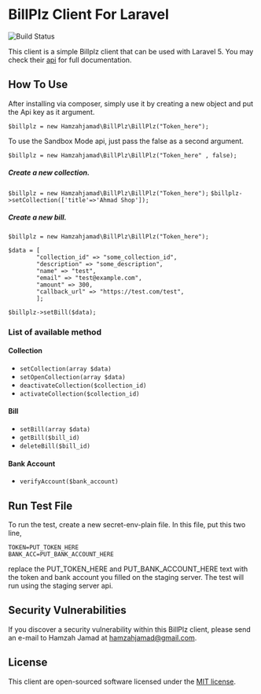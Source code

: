 # BillPlz Client For Laravel

![Build Status](https://img.shields.io/circleci/project/github/hamzahjamad/billplz.svg?style=flat-square)

This client is a simple Billplz client that can be used with Laravel 5. You may check their [api](https://www.billplz.com/api) for full documentation.

## How To Use
After installing via composer, simply use it by creating a new object and put the Api key as it argument.

`$billplz = new Hamzahjamad\BillPlz\BillPlz("Token_here");`

To use the Sandbox Mode api, just pass the false as a second argument.

`$billplz = new Hamzahjamad\BillPlz\BillPlz("Token_here" , false);`

##### Create a new collection.
`$billplz = new Hamzahjamad\BillPlz\BillPlz("Token_here");`
`$billplz->setCollection(['title'=>'Ahmad Shop']);`

##### Create a new bill.
`$billplz = new Hamzahjamad\BillPlz\BillPlz("Token_here");`

```
$data = [
        "collection_id" => "some_collection_id",
        "description" => "some_description",
        "name" => "test",
        "email" => "test@example.com",
        "amount" => 300,
        "callback_url" => "https://test.com/test",
        ];        
```

`$billplz->setBill($data);`


### List of available method
#### Collection
* `setCollection(array $data)`
* `setOpenCollection(array $data)`
* `deactivateCollection($collection_id)`
* `activateCollection($collection_id)`

#### Bill
* `setBill(array $data)`
* `getBill($bill_id)`
* `deleteBill($bill_id)`

#### Bank Account
* `verifyAccount($bank_account)`


## Run Test File
To run the test, create a new secret-env-plain file. In this file, put this two line,

```
TOKEN=PUT_TOKEN_HERE
BANK_ACC=PUT_BANK_ACCOUNT_HERE
```


replace the PUT_TOKEN_HERE and PUT_BANK_ACCOUNT_HERE text with the token and bank account you filled on the staging server. The test will run using the staging server api.

## Security Vulnerabilities

If you discover a security vulnerability within this BillPlz client, please send an e-mail to Hamzah Jamad at hamzahjamad@gmail.com. 

## License

This client are open-sourced software licensed under the [MIT license](http://opensource.org/licenses/MIT).
